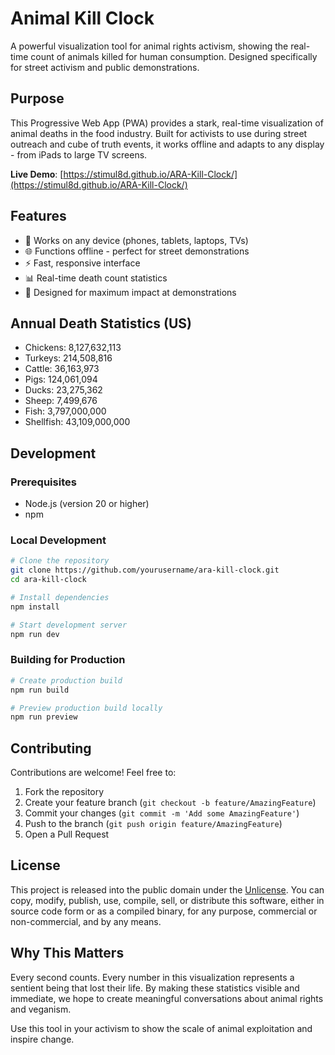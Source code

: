 # Animal Kill Clock

A powerful visualization tool for animal rights activism, showing the real-time count of animals killed for human consumption. Designed specifically for street activism and public demonstrations.

## Purpose

This Progressive Web App (PWA) provides a stark, real-time visualization of animal deaths in the food industry. Built for activists to use during street outreach and cube of truth events, it works offline and adapts to any display - from iPads to large TV screens.

**Live Demo**: [https://stimul8d.github.io/ARA-Kill-Clock/](https://stimul8d.github.io/ARA-Kill-Clock/)

## Features

- 📱 Works on any device (phones, tablets, laptops, TVs)
- 🌐 Functions offline - perfect for street demonstrations
- ⚡ Fast, responsive interface
- 📊 Real-time death count statistics
- 🎯 Designed for maximum impact at demonstrations

## Annual Death Statistics (US)
- Chickens: 8,127,632,113
- Turkeys: 214,508,816
- Cattle: 36,163,973
- Pigs: 124,061,094
- Ducks: 23,275,362
- Sheep: 7,499,676
- Fish: 3,797,000,000
- Shellfish: 43,109,000,000

## Development

### Prerequisites
- Node.js (version 20 or higher)
- npm

### Local Development
```bash
# Clone the repository
git clone https://github.com/yourusername/ara-kill-clock.git
cd ara-kill-clock

# Install dependencies
npm install

# Start development server
npm run dev
```

### Building for Production
```bash
# Create production build
npm run build

# Preview production build locally
npm run preview
```

## Contributing

Contributions are welcome! Feel free to:
1. Fork the repository
2. Create your feature branch (`git checkout -b feature/AmazingFeature`)
3. Commit your changes (`git commit -m 'Add some AmazingFeature'`)
4. Push to the branch (`git push origin feature/AmazingFeature`)
5. Open a Pull Request

## License

This project is released into the public domain under the [Unlicense](https://unlicense.org/). You can copy, modify, publish, use, compile, sell, or distribute this software, either in source code form or as a compiled binary, for any purpose, commercial or non-commercial, and by any means.

## Why This Matters

Every second counts. Every number in this visualization represents a sentient being that lost their life. By making these statistics visible and immediate, we hope to create meaningful conversations about animal rights and veganism.

Use this tool in your activism to show the scale of animal exploitation and inspire change.